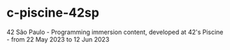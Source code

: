 # c-piscine-42sp
42 São Paulo - Programming immersion content, developed at 42's Piscine - from 22 May 2023 to 12 Jun 2023 
